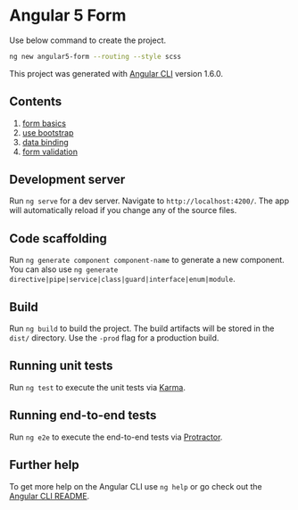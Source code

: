 # Angular 5 Form

Use below command to create the project.

```bash
ng new angular5-form --routing --style scss
```

This project was generated with [Angular CLI](https://github.com/angular/angular-cli) version 1.6.0.

## Contents

1. [form basics](./docs/form.md)
1. [use bootstrap](./docs/bootstrap.md)
1. [data binding](./docs/data-binding.md)
1. [form validation](./docs/validation.md)

## Development server

Run `ng serve` for a dev server. Navigate to `http://localhost:4200/`. The app will automatically reload if you change any of the source files.

## Code scaffolding

Run `ng generate component component-name` to generate a new component. You can also use `ng generate directive|pipe|service|class|guard|interface|enum|module`.

## Build

Run `ng build` to build the project. The build artifacts will be stored in the `dist/` directory. Use the `-prod` flag for a production build.

## Running unit tests

Run `ng test` to execute the unit tests via [Karma](https://karma-runner.github.io).

## Running end-to-end tests

Run `ng e2e` to execute the end-to-end tests via [Protractor](http://www.protractortest.org/).

## Further help

To get more help on the Angular CLI use `ng help` or go check out the [Angular CLI README](https://github.com/angular/angular-cli/blob/master/README.md).

